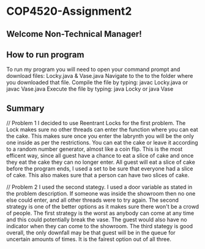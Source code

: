 # COP4520-Assignment2

## Welcome Non-Technical Manager!

## How to run program

To run my program you will need to open your command prompt and download files: Locky.java & Vase.java
Navigate to the to the folder where you downloaded that file.
Compile the file by typing: javac Locky.java or javac Vase.java
Execute the file by typing: java Locky or java Vase

## Summary

// Problem 1
I decided to use Reentrant Locks for the first problem. The Lock makes sure no other threads can enter the function where you can eat the cake. This makes sure once you enter the labrynth you will be the only one inside as per the restrictions. You can eat the cake or leave it according to a random number generator, almost like a coin flip. This is the most efficent way, since all guest have a chance to eat a slice of cake and once they eat the cake they can no longer enter. All guest will eat a slice of cake before the program ends, I used a set to be sure that everyone had a slice of cake. This also makes sure that a person can have two slices of cake.

// Problem 2
I used the second stategy. I used a door variable as stated in the problem description. If someone was inside the showroom then no one else could enter, and all other threads were to try again. The second strategy is one of the better options as it makes sure there won't be a crowd of people. The first strategy is the worst as anybody can come at any time and this could potentially break the vase. The guest would also have no indicator when they can come to the showroom. The third stategy is good overall, the only downfall may be that guest will be in the queue for uncertain amounts of times. It is the fairest option out of all three.
